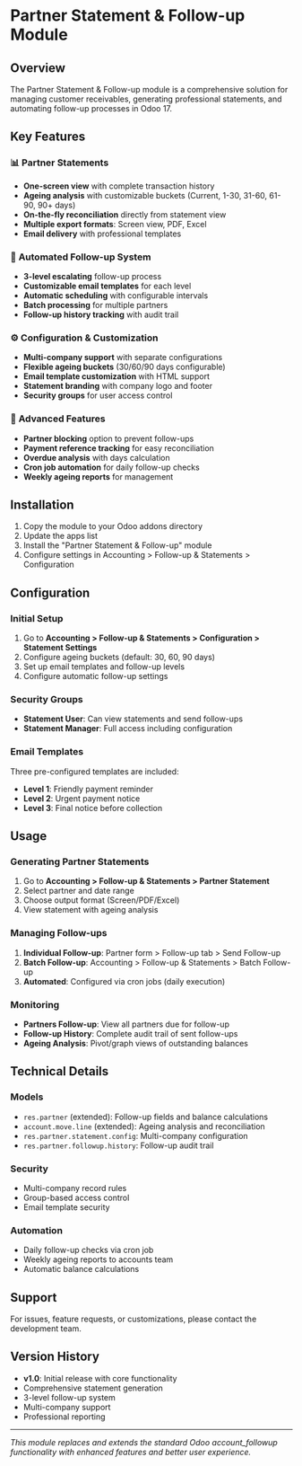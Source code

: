 # Partner Statement & Follow-up Module

## Overview

The Partner Statement & Follow-up module is a comprehensive solution for managing customer receivables, generating professional statements, and automating follow-up processes in Odoo 17.

## Key Features

### 📊 **Partner Statements**
- **One-screen view** with complete transaction history
- **Ageing analysis** with customizable buckets (Current, 1-30, 31-60, 61-90, 90+ days)
- **On-the-fly reconciliation** directly from statement view
- **Multiple export formats**: Screen view, PDF, Excel
- **Email delivery** with professional templates

### 📧 **Automated Follow-up System**
- **3-level escalating** follow-up process
- **Customizable email templates** for each level
- **Automatic scheduling** with configurable intervals
- **Batch processing** for multiple partners
- **Follow-up history tracking** with audit trail

### ⚙️ **Configuration & Customization**
- **Multi-company support** with separate configurations
- **Flexible ageing buckets** (30/60/90 days configurable)
- **Email template customization** with HTML support
- **Statement branding** with company logo and footer
- **Security groups** for user access control

### 🔧 **Advanced Features**
- **Partner blocking** option to prevent follow-ups
- **Payment reference tracking** for easy reconciliation
- **Overdue analysis** with days calculation
- **Cron job automation** for daily follow-up checks
- **Weekly ageing reports** for management

## Installation

1. Copy the module to your Odoo addons directory
2. Update the apps list
3. Install the "Partner Statement & Follow-up" module
4. Configure settings in Accounting > Follow-up & Statements > Configuration

## Configuration

### Initial Setup
1. Go to **Accounting > Follow-up & Statements > Configuration > Statement Settings**
2. Configure ageing buckets (default: 30, 60, 90 days)
3. Set up email templates and follow-up levels
4. Configure automatic follow-up settings

### Security Groups
- **Statement User**: Can view statements and send follow-ups
- **Statement Manager**: Full access including configuration

### Email Templates
Three pre-configured templates are included:
- **Level 1**: Friendly payment reminder
- **Level 2**: Urgent payment notice
- **Level 3**: Final notice before collection

## Usage

### Generating Partner Statements
1. Go to **Accounting > Follow-up & Statements > Partner Statement**
2. Select partner and date range
3. Choose output format (Screen/PDF/Excel)
4. View statement with ageing analysis

### Managing Follow-ups
1. **Individual Follow-up**: Partner form > Follow-up tab > Send Follow-up
2. **Batch Follow-up**: Accounting > Follow-up & Statements > Batch Follow-up
3. **Automated**: Configured via cron jobs (daily execution)

### Monitoring
- **Partners Follow-up**: View all partners due for follow-up
- **Follow-up History**: Complete audit trail of sent follow-ups
- **Ageing Analysis**: Pivot/graph views of outstanding balances

## Technical Details

### Models
- `res.partner` (extended): Follow-up fields and balance calculations
- `account.move.line` (extended): Ageing analysis and reconciliation
- `res.partner.statement.config`: Multi-company configuration
- `res.partner.followup.history`: Follow-up audit trail

### Security
- Multi-company record rules
- Group-based access control
- Email template security

### Automation
- Daily follow-up checks via cron job
- Weekly ageing reports to accounts team
- Automatic balance calculations

## Support

For issues, feature requests, or customizations, please contact the development team.

## Version History

- **v1.0**: Initial release with core functionality
- Comprehensive statement generation
- 3-level follow-up system
- Multi-company support
- Professional reporting

---

*This module replaces and extends the standard Odoo account_followup functionality with enhanced features and better user experience.*
